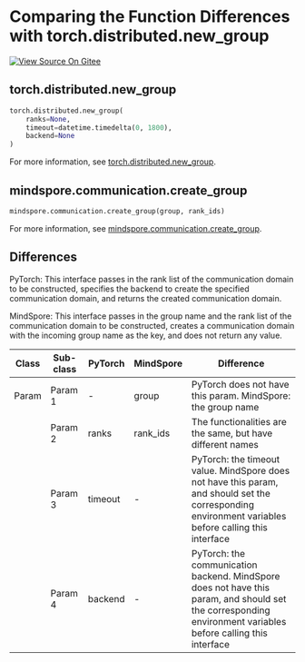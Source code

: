 # Comparing the Function Differences with torch.distributed.new_group

[![View Source On Gitee](https://mindspore-website.obs.cn-north-4.myhuaweicloud.com/website-images/r2.2/resource/_static/logo_source_en.svg)](https://gitee.com/mindspore/docs/blob/r2.2/docs/mindspore/source_en/note/api_mapping/pytorch_diff/create_group.md)

## torch.distributed.new_group

```python
torch.distributed.new_group(
    ranks=None,
    timeout=datetime.timedelta(0, 1800),
    backend=None
)
```

For more information, see [torch.distributed.new_group](https://pytorch.org/docs/1.8.1/distributed.html#torch.distributed.new_group).

## mindspore.communication.create_group

```python
mindspore.communication.create_group(group, rank_ids)
```

For more information, see [mindspore.communication.create_group](https://mindspore.cn/docs/en/r2.2/api_python/mindspore.communication.html#mindspore.communication.create_group).

## Differences

PyTorch: This interface passes in the rank list of the communication domain to be constructed, specifies the backend to create the specified communication domain, and returns the created communication domain.

MindSpore: This interface passes in the group name and the rank list of the communication domain to be constructed, creates a communication domain with the incoming group name as the key, and does not return any value.

| Class | Sub-class |PyTorch | MindSpore | Difference |
| --- | --- | --- | --- |---|
| Param | Param 1 | - | group | PyTorch does not have this param. MindSpore: the group name|
| | Param 2 | ranks | rank_ids | The functionalities are the same, but have different names|
| | Param 3 | timeout | - |PyTorch: the timeout value. MindSpore does not have this param, and should set the corresponding environment variables before calling this interface|
| | Param 4 | backend | - |PyTorch: the communication backend. MindSpore does not have this param, and should set the corresponding environment variables before calling this interface|